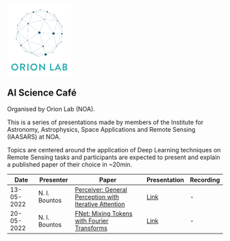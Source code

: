 <p float="left">
  <img src="images/ORION_logo_transparent_background.png" width="150" style="vertical-align:middle;margin:0px 10px 0px 0px" />
</p>


## AI Science Café

Organised by Orion Lab (NOA).

This is a series of presentations made by members of the Institute for Astronomy, Astrophysics, Space Applications and Remote Sensing (IAASARS) at NOA.

Topics are centered around the application of Deep Learning techniques on Remote Sensing tasks and participants are expected to present and explain a published paper of their choice in ~20min.

Date | Presenter | Paper | Presentation | Recording
-- | --- | --- | --- | ---
13-05-2022  | N. I. Bountos | [Perceiver: General Perception with Iterative Attention](https://arxiv.org/abs/2103.03206) | [Link](https://github.com/Orion-AI-Lab/AIScienceCafe/blob/main/presentations/2022_05_13-NBountos-Perceiver.pdf) | -
20-05-2022 | N. I. Bountos | [FNet: Mixing Tokens with Fourier Transforms](https://arxiv.org/abs/2105.03824) | [Link](https://github.com/Orion-AI-Lab/AIScienceCafe/blob/main/presentations/FNet.pdf) | -
